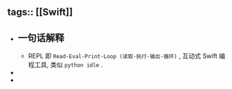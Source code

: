 tags:: [[Swift]]
---

- ## 一句话解释
	- REPL 即 `Read-Eval-Print-Loop (读取-执行-输出-循环)` , 互动式 Swift 编程工具, 类似 `python idle` .
-
-